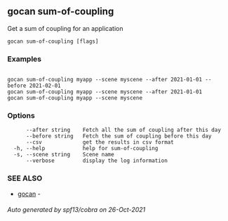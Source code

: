 ## gocan sum-of-coupling

Get a sum of coupling for an application

```
gocan sum-of-coupling [flags]
```

### Examples

```

gocan sum-of-coupling myapp --scene myscene --after 2021-01-01 --before 2021-02-01
gocan sum-of-coupling myapp --scene myscene --after 2021-01-01
gocan sum-of-coupling myapp --scene myscene

```

### Options

```
      --after string    Fetch all the sum of coupling after this day
      --before string   Fetch the sum of coupling before this day
      --csv             get the results in csv format
  -h, --help            help for sum-of-coupling
  -s, --scene string    Scene name
      --verbose         display the log information
```

### SEE ALSO

* [gocan](gocan.md)	 - 

###### Auto generated by spf13/cobra on 26-Oct-2021
